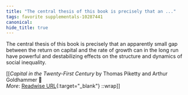 ```yaml
---
title: "The central thesis of this book is precisely that an ..."
tags: favorite supplementals-10287441
canonical: 
hide_title: true
---
```


The central thesis of this book is precisely that an apparently small gap between the return on capital and the rate of growth can in the long run have powerful and destabilizing effects on the structure and dynamics of social inequality.


[[<cite>_Capital in the Twenty-First Century_</cite> by Thomas Piketty and Arthur Goldhammer 📕<br>
_More_: [Readwise URL](https://readwise.io/open/209712751){:target="_blank"}
::wrap]]